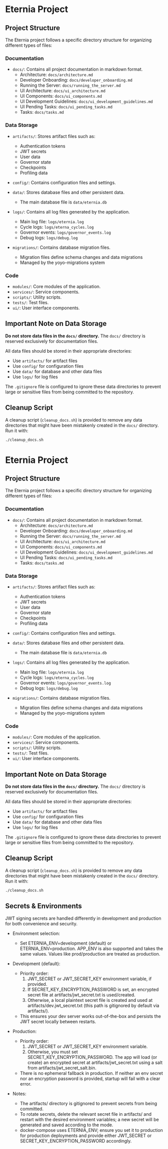 # Eternia Project

## Project Structure

The Eternia project follows a specific directory structure for organizing different types of files:

### Documentation
- `docs/`: Contains all project documentation in markdown format.
  - Architecture: `docs/architecture.md`
  - Developer Onboarding: `docs/developer_onboarding.md`
  - Running the Server: `docs/running_the_server.md`
  - UI Architecture: `docs/ui_architecture.md`
  - UI Components: `docs/ui_components.md`
  - UI Development Guidelines: `docs/ui_development_guidelines.md`
  - UI Pending Tasks: `docs/ui_pending_tasks.md`
  - Tasks: `docs/tasks.md`

### Data Storage
- `artifacts/`: Stores artifact files such as:
  - Authentication tokens
  - JWT secrets
  - User data
  - Governor state
  - Checkpoints
  - Profiling data

- `config/`: Contains configuration files and settings.

- `data/`: Stores database files and other persistent data.
  - The main database file is `data/eternia.db`

- `logs/`: Contains all log files generated by the application.
  - Main log file: `logs/eternia.log`
  - Cycle logs: `logs/eterna_cycles.log`
  - Governor events: `logs/governor_events.log`
  - Debug logs: `logs/debug.log`

- `migrations/`: Contains database migration files.
  - Migration files define schema changes and data migrations
  - Managed by the yoyo-migrations system

### Code
- `modules/`: Core modules of the application.
- `services/`: Service components.
- `scripts/`: Utility scripts.
- `tests/`: Test files.
- `ui/`: User interface components.

## Important Note on Data Storage

**Do not store data files in the `docs/` directory.** The `docs/` directory is reserved exclusively for documentation files.

All data files should be stored in their appropriate directories:
- Use `artifacts/` for artifact files
- Use `config/` for configuration files
- Use `data/` for database and other data files
- Use `logs/` for log files

The `.gitignore` file is configured to ignore these data directories to prevent large or sensitive files from being committed to the repository.

## Cleanup Script

A cleanup script (`cleanup_docs.sh`) is provided to remove any data directories that might have been mistakenly created in the `docs/` directory. Run it with:

```bash
./cleanup_docs.sh
```

# Eternia Project

## Project Structure

The Eternia project follows a specific directory structure for organizing different types of files:

### Documentation
- `docs/`: Contains all project documentation in markdown format.
  - Architecture: `docs/architecture.md`
  - Developer Onboarding: `docs/developer_onboarding.md`
  - Running the Server: `docs/running_the_server.md`
  - UI Architecture: `docs/ui_architecture.md`
  - UI Components: `docs/ui_components.md`
  - UI Development Guidelines: `docs/ui_development_guidelines.md`
  - UI Pending Tasks: `docs/ui_pending_tasks.md`
  - Tasks: `docs/tasks.md`

### Data Storage
- `artifacts/`: Stores artifact files such as:
  - Authentication tokens
  - JWT secrets
  - User data
  - Governor state
  - Checkpoints
  - Profiling data

- `config/`: Contains configuration files and settings.

- `data/`: Stores database files and other persistent data.
  - The main database file is `data/eternia.db`

- `logs/`: Contains all log files generated by the application.
  - Main log file: `logs/eternia.log`
  - Cycle logs: `logs/eterna_cycles.log`
  - Governor events: `logs/governor_events.log`
  - Debug logs: `logs/debug.log`

- `migrations/`: Contains database migration files.
  - Migration files define schema changes and data migrations
  - Managed by the yoyo-migrations system

### Code
- `modules/`: Core modules of the application.
- `services/`: Service components.
- `scripts/`: Utility scripts.
- `tests/`: Test files.
- `ui/`: User interface components.

## Important Note on Data Storage

**Do not store data files in the `docs/` directory.** The `docs/` directory is reserved exclusively for documentation files.

All data files should be stored in their appropriate directories:
- Use `artifacts/` for artifact files
- Use `config/` for configuration files
- Use `data/` for database and other data files
- Use `logs/` for log files

The `.gitignore` file is configured to ignore these data directories to prevent large or sensitive files from being committed to the repository.

## Cleanup Script

A cleanup script (`cleanup_docs.sh`) is provided to remove any data directories that might have been mistakenly created in the `docs/` directory. Run it with:

```bash
./cleanup_docs.sh
```

## Secrets & Environments

JWT signing secrets are handled differently in development and production for both convenience and security.

- Environment selection:
  - Set ETERNIA_ENV=development (default) or ETERNIA_ENV=production. APP_ENV is also supported and takes the same values. Values like prod/production are treated as production.

- Development (default):
  - Priority order:
    1) JWT_SECRET or JWT_SECRET_KEY environment variable, if provided.
    2) If SECRET_KEY_ENCRYPTION_PASSWORD is set, an encrypted secret file at artifacts/jwt_secret.txt is used/created.
    3) Otherwise, a local plaintext secret file is created and used at artifacts/dev.jwt_secret.txt (this path is gitignored by default via artifacts/).
  - This ensures your dev server works out-of-the-box and persists the JWT secret locally between restarts.

- Production:
  - Priority order:
    1) JWT_SECRET or JWT_SECRET_KEY environment variable.
    2) Otherwise, you must set SECRET_KEY_ENCRYPTION_PASSWORD. The app will load (or create) an encrypted secret at artifacts/jwt_secret.txt using a salt from artifacts/jwt_secret_salt.bin.
  - There is no ephemeral fallback in production. If neither an env secret nor an encryption password is provided, startup will fail with a clear error.

- Notes:
  - The artifacts/ directory is gitignored to prevent secrets from being committed.
  - To rotate secrets, delete the relevant secret file in artifacts/ and restart with the desired environment variables; a new secret will be generated and saved according to the mode.
  - docker-compose uses ETERNIA_ENV; ensure you set it to production for production deployments and provide either JWT_SECRET or SECRET_KEY_ENCRYPTION_PASSWORD accordingly.

